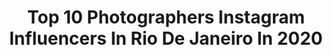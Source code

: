 ---
title: Top 10 Photographers Instagram Influencers In Rio De Janeiro In 2020
description: >-
  Find top photographers Instagram influencers in Rio De Janeiro in 2020. Most popular hashtags: #covid #pordosol #sunset #arpoador.
platform: Instagram
profiles:
  - username: "foto_vitorsilva"
    fullname: >-
      Vítor Silva ©
    location: "Brazil"
    followers: 28523
    engagement: 371
    commentsToLikes: 0.011243
    id: ck5c6qejc5z680i11ubxvjdxq
    verified: true
    hashtags: "#copadobrasil, #seedorf, #botafogocampe, #diadoabra"
  - username: "andrellmourao"
    fullname: >-
      André Mourão
    location: "Brazil"
    followers: 39740
    engagement: 828
    commentsToLikes: 0.018723
    id: ck6u9wb3t01t00j71ojnp1s1g
    verified: true
    hashtags: "#hattrick, #celeste, #mangao, #babyguto"
  - username: "matthcordeiro"
    fullname: >-
      Matheus Cordeiro
    location: "Brazil"
    followers: 30069
    engagement: 240
    commentsToLikes: 0.027229
    id: ckaow386g77y10i78im9kuhpg
    verified: false
    hashtags: "#tbt, #fiqueemcasa, #quarentena"
  - username: "rcampanario"
    fullname: >-
      Rodrigo Campanario 🐟
    location: "Brazil"
    followers: 6572
    engagement: 751
    commentsToLikes: 0.123859
    id: ck6tjlp5w2yix0j7179ova1lh
    verified: false
    hashtags: "#covid"
  - username: "pessanha_g"
    fullname: >-
      Guilherme Pessanha
    location: "Brazil"
    followers: 2371
    engagement: 1084
    commentsToLikes: 0.052219
    id: ck8t30gxb1fcj0j78fqtugt0e
    verified: false
    hashtags: "#ipanemasunset, #pedradoosso, #paodeacucar, #arpex"
  - username: "hugobarbieri"
    fullname: >-
      Hugo Barbieri
    location: "Brazil"
    followers: 56091
    engagement: 54
    commentsToLikes: 0.012148
    id: ck0u6u4zw32c70i192sdqhi7h
    verified: true
    hashtags: "#mamiya645, #facetimeshoot"
  - username: "culafernandes"
    fullname: >-
      Ana Carolina Fernandes
    location: "Brazil"
    followers: 44635
    engagement: 125
    commentsToLikes: 0.036594
    id: ck5zydvzp9pbq0i14414ir4f3
    verified: false
    hashtags: "#covid19, #moradoresderua, #futebolfeminino, #sunset"
  - username: "mclima.jr"
    fullname: >-
      Cesar Junior
    location: "Brazil"
    followers: 7114
    engagement: 622
    commentsToLikes: 0.050778
    id: ck5zu5mv71q3r0i14mr34o60f
    verified: false
    hashtags: "#rioexclusive"
  - username: "lucasjonesss"
    fullname: >-
      Lucas Jones
    location: "Brazil"
    followers: 7493
    engagement: 475
    commentsToLikes: 0.047925
    id: ckaos2xdxpxab0i787jhh5ews
    verified: false
    hashtags: "#starphotography, #oshobrasil, #pedrafurada, #osho"
  - username: "nath_rodrigues"
    fullname: >-
      Nathalia Rodrigues
    location: "Brazil"
    followers: 2132
    engagement: 1080
    commentsToLikes: 0.084885
    id: ck9h9rk9h9ois0j78odhds2x8
    verified: false
    hashtags: "#memories, #familia, #lunaparksydney, #operahouse"
---